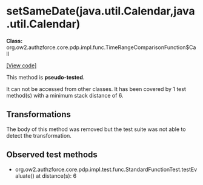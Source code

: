 # setSameDate(java.util.Calendar,java.util.Calendar)

**Class:** org.ow2.authzforce.core.pdp.impl.func.TimeRangeComparisonFunction$Call

[[View code]](https://github.com/authzforce/core/blob/83605491a8cd41e0420592a1313775576f3fa3a3/pdp-engine/src/main/java//org/ow2/authzforce/core/pdp/impl/func/TimeRangeComparisonFunction.java#L77)

This method is **pseudo-tested**.


It can not be accessed from other classes. 
It has been covered by 1 test method(s) with a minimum stack distance of 6.

## Transformations

The body of this method was removed but the test suite was not able to detect the transformation.



## Observed test methods

* org.ow2.authzforce.core.pdp.impl.test.func.StandardFunctionTest.testEvaluate() at distance(s): 6

